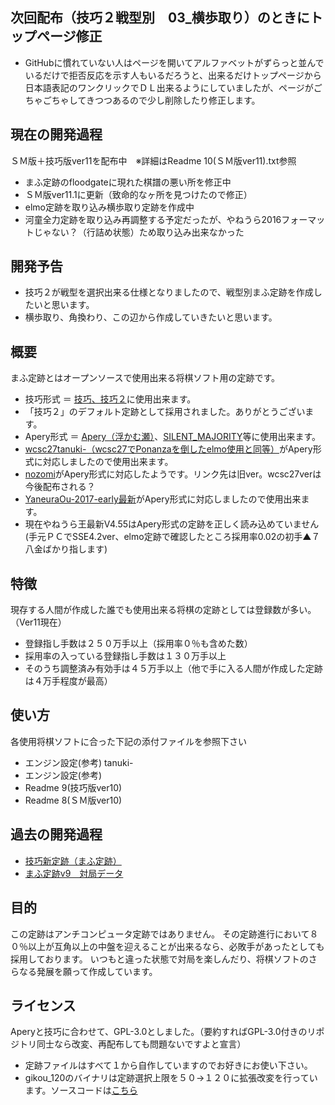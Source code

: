 ﻿## 次回配布（技巧２戦型別　03_横歩取り）のときにトップページ修正
- GitHubに慣れていない人はページを開いてアルファベットがずらっと並んでいるだけで拒否反応を示す人もいるだろうと、出来るだけトップページから日本語表記のワンクリックでＤＬ出来るようにしていましたが、ページがごちゃごちゃしてきつつあるので少し削除したり修正します。

## 現在の開発過程
ＳＭ版＋技巧版ver11を配布中　※詳細はReadme 10(ＳＭ版ver11).txt参照
- まふ定跡のfloodgateに現れた棋譜の悪い所を修正中
- ＳＭ版ver11.1に更新（致命的なヶ所を見つけたので修正）
- elmo定跡を取り込み横歩取り定跡を作成中
- 河童全力定跡を取り込み再調整する予定だったが、やねうら2016フォーマットじゃない？（行詰め状態）ため取り込み出来なかった

## 開発予告
- 技巧２が戦型を選択出来る仕様となりましたので、戦型別まふ定跡を作成したいと思います。
- 横歩取り、角換わり、この辺から作成していきたいと思います。

## 概要

まふ定跡とはオープンソースで使用出来る将棋ソフト用の定跡です。

- 技巧形式 ＝ [技巧、技巧２](https://github.com/gikou-official/Gikou/releases)に使用出来ます。
- 「技巧２」のデフォルト定跡として採用されました。ありがとうございます。
- Apery形式 ＝ [Apery（浮かむ瀬）](http://www2.computer-shogi.org/library/)、[SILENT_MAJORITY](https://github.com/Jangja/silent_majority/tree/1.2/bin)等に使用出来ます。
- [wcsc27tanuki-（wcsc27でPonanzaを倒したelmo使用と同等）](https://github.com/nodchip/hakubishin-/releases)がApery形式に対応しましたので使用出来ます。
- [nozomi](https://github.com/saihyou/nozomi/releases/tag/20161015)がApery形式に対応したようです。リンク先は旧ver。wcsc27verは今後配布される？
- [YaneuraOu-2017-early最新](https://github.com/yaneurao/YaneuraOu/tree/master/exe/2017Early)がApery形式に対応しましたので使用出来ます。
- 現在やねうら王最新V4.55はApery形式の定跡を正しく読み込めていません(手元ＰＣでSSE4.2ver、elmo定跡で確認したところ採用率0.02の初手▲７八金ばかり指します)

## 特徴

現存する人間が作成した誰でも使用出来る将棋の定跡としては登録数が多い。（Ver11現在）
- 登録指し手数は２５０万手以上（採用率０％も含めた数）
- 採用率の入っている登録指し手数は１３０万手以上
- そのうち調整済み有効手は４５万手以上（他で手に入る人間が作成した定跡は４万手程度が最高）

## 使い方

各使用将棋ソフトに合った下記の添付ファイルを参照下さい
- エンジン設定(参考) tanuki-
- エンジン設定(参考)
- Readme 9(技巧版ver10)
- Readme 8(ＳＭ版ver10)

## 過去の開発過程
- [技巧新定跡（まふ定跡）](http://www.uuunuuun.com/single-post/2016/11/06/%E6%8A%80%E5%B7%A7%E6%96%B0%E5%AE%9A%E8%B7%A1)
- [まふ定跡v9　対局データ](http://www.uuunuuun.com/single-post/2017/02/21/%E3%81%BE%E3%81%B5%E5%AE%9A%E8%B7%A1v9-%E5%AF%BE%E5%B1%80%E3%83%87%E3%83%BC%E3%82%BF)

## 目的

この定跡はアンチコンピュータ定跡ではありません。
その定跡進行において８０％以上が互角以上の中盤を迎えることが出来るなら、必敗手があったとしても採用しております。
いつもと違った状態で対局を楽しんだり、将棋ソフトのさらなる発展を願って作成しています。

## ライセンス

Aperyと技巧に合わせて、GPL-3.0としました。（要約すればGPL-3.0付きのリポジトリ同士なら改変、再配布しても問題ないですよと宣言）
- 定跡ファイルはすべて１から自作していますのでお好きにお使い下さい。
- gikou_120のバイナリは定跡選択上限を５０→１２０に拡張改変を行っています。ソースコードは[こちら](http://www.uuunuuun.com/single-post/2016/11/06/%E6%8A%80%E5%B7%A7%E6%96%B0%E5%AE%9A%E8%B7%A1)
